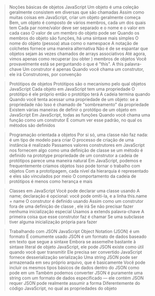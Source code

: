 > Noções básicas de objetos JavaScript
Um objeto é uma coleção 
geralmente consistem em diversas 
                                                                que são chamadas 
Assim como muitas coisas em JavaScript, criar um objeto geralmente começa
              Bem, um objeto é composto de vários membros, cada um dos quais tem
                Cada par nome/valor deve ser separado 
      e o nome e o valor em cada caso 
O valor de um membro do objeto pode ser 
Quando os membros do objeto são funções, há uma sintaxe mais simples
  O nome do objeto (pessoa) atua como o namespace 
A notação de colchetes fornece uma maneira alternativa 
Não é de se espantar que objetos sejam às vezes chamados de arrays associativos 
Até agora, vimos apenas como recuperar (ou obter ) membros de objetos 
Você provavelmente está se perguntando o que é "this". A this palavra-chave 
                                                          Um construtor é apenas 
                                        Quando você chama um construtor, ele irá
Construtores, por convenção

> Protótipos de objetos
Protótipos são o mecanismo pelo qual objetos JavaScript 
Cada objeto em JavaScript tem uma propriedade
             O protótipo é ele próprio
             então o protótipo terá
                                                          A cadeia termina quando
Quando você tenta acessar uma propriedade de um objeto: se a propriedade não
Isso é chamado de "sombreamento" da propriedade
Existem várias maneiras de definir o protótipo de um objeto em JavaScript
Em JavaScript, todas as funções 
Quando você chama uma função como um construtor
É comum ver esse padrão, no qual os métodos são definidos 

> Programação orientada a objetos
Por si só, uma classe não faz nada: é um tipo de modelo para criar
                              O processo de criação de uma instância é realizado
                                                             Passamos valores
  construtores em JavaScript nos fornecem algo como uma definição de classe
                se um método é definido na prototype propriedade de um construtor
  a cadeia de protótipos parece uma maneira natural
                          Em JavaScript, podemos e frequentemente criamos objetos
Isso pode tornar o trabalho com objetos
Com a prototipagem, cada nível da hierarquia é representado 
              e eles são vinculados por meio
O comportamento da cadeia de protótipos é menos como herança e mais

> Classes em JavaScript
Você pode declarar uma classe usando 
A name; declaração é opcional: você pode omiti-la, e a linha this.name = name
O construtor é definido usando 
              Assim como um construtor fora de uma definição de classe , ele irá
Se não precisar fazer nenhuma inicialização especial
Usamos a extends palavra-chave 
                                A primeira coisa que esse construtor faz é chamar
  Se uma subclasse tiver alguma inicialização própria para fazer

> Trabalhando com JSON
JavaScript Object Notation (JSON) é um formato 
                                                              É comumente usado 
JSON é um formato de dados baseado em texto que segue a sintaxe 
Embora se assemelhe bastante à sintaxe literal de objeto JavaScript, ele pode
JSON existe como 
útil quando você quer transmitir
  Ele precisa ser convertido
                                                            JavaScript fornece 
desserialização
                                                            serialização
Uma string JSON pode ser armazenada em seu próprio arquivo, que é basicamente 
Você pode incluir os mesmos tipos básicos de dados dentro do JSON como pode em um
                            Também podemos converter
  JSON é puramente uma string com um formato de dados especificado — ele contém
  JSON requer 
  JSON pode realmente assumir a forma 
  Diferentemente do código JavaScript, no qual as propriedades do objeto

